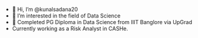 - 👋 Hi, I’m @kunalsadana20
- 👀 I’m interested in the field of Data Science
- 🌱 Completed PG Diploma in Data Science from IIIT Banglore via UpGrad
- Currently working as a Risk Analyst in CASHe.


<!---
kunalsadana20/kunalsadana20 is a ✨ special ✨ repository because its `README.md` (this file) appears on your GitHub profile.
You can click the Preview link to take a look at your changes.
--->
